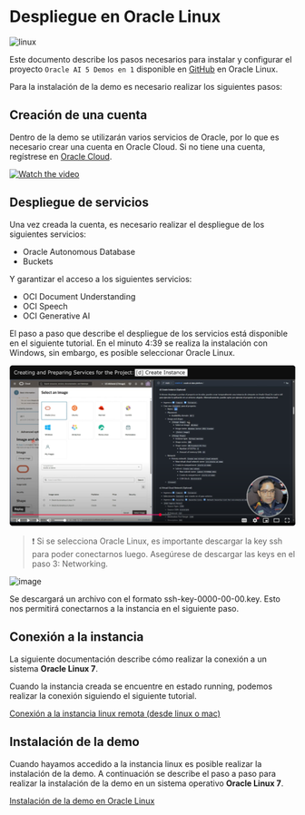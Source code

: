# Despliegue en Oracle Linux

![linux](./images/tux.png)

Este documento describe los pasos necesarios para instalar y configurar el proyecto `Oracle AI 5 Demos en 1` disponible en [GitHub](https://github.com/jganggini/oracle-ai/tree/main/oracle-ai-5-demos-in-1) en Oracle Linux. 

Para la instalación de la demo es necesario realizar los siguientes pasos:

## Creación de una cuenta

Dentro de la demo se utilizarán varios servicios de Oracle, por lo que es necesario crear una cuenta en Oracle Cloud. Si no tiene una cuenta, regístrese en [Oracle Cloud](https://www.oracle.com/cloud/).

[![Watch the video](./images/Crear%20la%20cuenta%20en%20Oracle.png)](https://youtu.be/Kj1Rd52-6cY?list=PLMUWTQHw13gbqqVHaCid3gUBIlvfVKaBu&t=279)

## Despliegue de servicios

Una vez creada la cuenta, es necesario realizar el despliegue de los siguientes servicios:

- Oracle Autonomous Database
- Buckets

Y garantizar el acceso a los siguientes servicios:

- OCI Document Understanding
- OCI Speech
- OCI Generative AI

El paso a paso que describe el despliegue de los servicios está disponible en el siguiente tutorial. En el minuto 4:39 se realiza la instalación con Windows, sin embargo, es posible seleccionar Oracle Linux.

[![Watch the video](./images/Creación%20y%20preparación%20de%20servicios.png)](https://youtu.be/Kj1Rd52-6cY?list=PLMUWTQHw13gbqqVHaCid3gUBIlvfVKaBu&t=279)

> ❗ Si se selecciona Oracle Linux, es importante descargar la key ssh para poder conectarnos luego. Asegúrese de descargar las keys en el paso 3: Networking.

![image](./images/Add%20SSH%20keys.png)

Se descargará un archivo con el formato ssh-key-0000-00-00.key. Esto nos permitirá conectarnos a la instancia en el siguiente paso.

## Conexión a la instancia

La siguiente documentación describe cómo realizar la conexión a un sistema **Oracle Linux 7**.

Cuando la instancia creada se encuentre en estado running, podemos realizar la conexión siguiendo el siguiente tutorial.

[Conexión a la instancia linux remota (desde linux o mac)](../Conexión%20a%20la%20instancia%20remota/Conexión%20a%20la%20instancia%20linux%20remota%20(desde%20linux%20o%20mac).md)

## Instalación de la demo

Cuando hayamos accedido a la instancia linux es posible realizar la instalación de la demo.
A continuación se describe el paso a paso para realizar la instalación de la demo en un sistema operativo **Oracle Linux 7**.

[Instalación de la demo en Oracle Linux](./Instalación%20de%20la%20demo%20en%20Oracle%20Linux.md)

